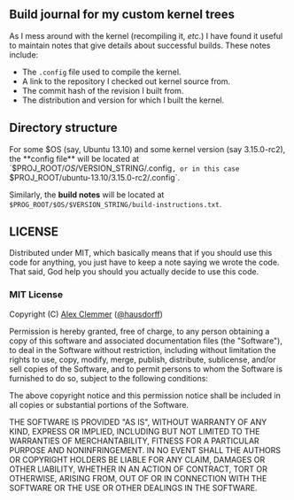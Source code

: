 ## Build journal for my custom kernel trees

As I mess around with the kernel (recompiling it, *etc*.) I have found it useful to maintain notes that give details about successful builds. These notes include:

* The `.config` file used to compile the kernel.
* A link to the repository I checked out kernel source from.
* The commit hash of the revision I built from.
* The distribution and version for which I built the kernel.


## Directory structure

For some $OS (say, Ubuntu 13.10) and some kernel version (say 3.15.0-rc2), the **config file** will be located at `$PROJ_ROOT/$OS/$VERSION_STRING/.config`, or in this case `$PROJ_ROOT/ubuntu-13.10/3.15.0-rc2/.config`.

Similarly, the **build notes** will be located at `$PROG_ROOT/$OS/$VERSION_STRING/build-instructions.txt`.

## LICENSE

Distributed under MIT, which basically means that if you should use this code for anything, you just have to keep a note saying we wrote the code. That said, God help you should you actually decide to use this code.

### MIT License

Copyright (C) [Alex Clemmer](http://nullspace.io/) ([@hausdorff](https://github.com/hausdorff))

Permission is hereby granted, free of charge, to any person obtaining a copy of this software and associated documentation files (the "Software"), to deal in the Software without restriction, including without limitation the rights to use, copy, modify, merge, publish, distribute, sublicense, and/or sell copies of the Software, and to permit persons to whom the Software is furnished to do so, subject to the following conditions:

The above copyright notice and this permission notice shall be included in all copies or substantial portions of the Software.

THE SOFTWARE IS PROVIDED "AS IS", WITHOUT WARRANTY OF ANY KIND, EXPRESS OR IMPLIED, INCLUDING BUT NOT LIMITED TO THE WARRANTIES OF MERCHANTABILITY, FITNESS FOR A PARTICULAR PURPOSE AND NONINFRINGEMENT. IN NO EVENT SHALL THE AUTHORS OR COPYRIGHT HOLDERS BE LIABLE FOR ANY CLAIM, DAMAGES OR OTHER LIABILITY, WHETHER IN AN ACTION OF CONTRACT, TORT OR OTHERWISE, ARISING FROM, OUT OF OR IN CONNECTION WITH THE SOFTWARE OR THE USE OR OTHER DEALINGS IN THE SOFTWARE.
